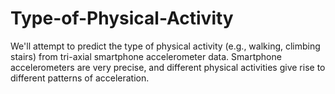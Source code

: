 # Type-of-Physical-Activity
We'll attempt to predict the type of physical activity (e.g., walking, climbing stairs) from tri-axial smartphone accelerometer data. Smartphone accelerometers are very precise, and different physical activities give rise to different patterns of acceleration.
